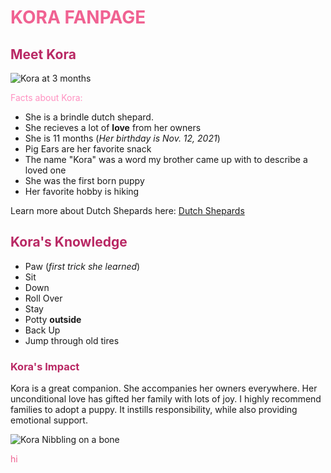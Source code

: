 # <span style="color: #f06292;">KORA FANPAGE</span>

## <span style="color: #b92864;">Meet Kora</span>
![Kora at 3 months](https://user-images.githubusercontent.com/114503116/193169859-45bef06f-2f96-4839-b1e6-08944fa39e17.jpeg)


<span style="color: #ff91c1;">Facts about Kora:</span>
- She is a brindle dutch shepard.
- She recieves a lot of **love** from her owners 
- She is 11 months (*Her birthday is Nov. 12, 2021*)
- Pig Ears are her favorite snack
- The name "Kora" was a word my brother came up with to describe a loved one
- She was the first born puppy
- Her favorite hobby is hiking

Learn more about Dutch Shepards here: [Dutch Shepards](https://www.akc.org/dog-breeds/dutch-shepherd/)


## <span style="color: #b92864;">Kora's Knowledge</span>
- Paw (*first trick she learned*)
- Sit
- Down
- Roll Over
- Stay
- Potty **outside**
- Back Up
- Jump through old tires


### <span style="color: #b92864;">Kora's Impact</span>

Kora is a great companion. She accompanies her owners everywhere. Her unconditional love has gifted her family with lots of joy. I highly recommend families to adopt a puppy. It instills responsibility, while also providing emotional support.

![Kora Nibbling on a bone](https://user-images.githubusercontent.com/114503116/193423406-1d378e6a-8a87-431b-9eac-7e5a234dd07d.png)



<span style="color: #f06292;">hi</span>
